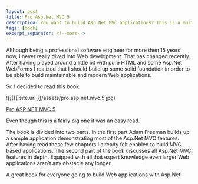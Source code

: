 ```yaml
---
layout: post
title: Pro Asp.Net MVC 5
description: You want to build Asp.Net MVC applications? This is a must read.
tags: [book]
excerpt_separator: <!--more-->
---
```


Although being a professional software engineer for more then 15 years now, I never really dived into Web development.
That has changed recently. After having played around a little bit with pure HTML and some Asp.Net WebForms I realized that
I should build up some solid foundation in order to be able to build maintainable and modern Web applications.

So I decided to read this book:

![]({{ site.url }}/assets/pro.asp.net.mvc.5.jpg)

[Pro ASP.NET MVC 5](https://www.amazon.com/Pro-ASP-NET-Experts-Voice-ASP-Net/dp/1430265299/ref=sr_1_3?ie=UTF8&qid=1492427489&sr=8-3&keywords=mvc)
<!--more-->
Even though this is a fairly big one it was an easy read. 

The book is divided into two parts. In the first part Adam Freeman builds up a sample application demonstrating most
of the Asp.Net MVC features. After having read these few chapters I already felt enabled to build MVC based applications.
The second part of the book discusses all Asp.Net MVC features in depth. Equipped with all that expert knowledge even larger
Web applications aren't any obstacle any longer.

A great book for everyone going to build Web applications with Asp.Net!



